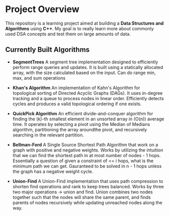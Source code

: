 # Project Overview

This repository is a learning project aimed at building a **Data Structures and Algorithms** using **C++**. My goal is to really learn more about commonly used DSA concepts and test them on large amounts of data.

## Currently Built Algorithms

- **SegmentTrees**
	A segment tree implementation designed to efficiently perform range queries and updates. It is built using a statically allocated array, with the size calculated based on the input. Can do range min, max, and sum operations

- **Khan's Algorithm**
	An implementation of Kahn's Algorithm for topological sorting of Directed Acyclic Graphs (DAGs). It uses in-degree tracking and a queue to process nodes in linear order. Efficiently detects cycles and produces a valid topological ordering if one exists.

- **QuickPick Algorithm**
	An efficient divide-and-conquer algorithm for finding the \(k\)-th smallest element in an unsorted array in \(O(n)\) average time. It operates by selecting a pivot using the Median of Medians algorithm, partitioning the array aroundthe pivot, and recursively searching in the relevant partition.

- **Bellman-Ford**
	A Single Source Shortest Path Algorithm that work on a graph with positive and negative weights. Works by utilizing the intuition that we can find the shortest path in at most number of nodes - 1 hops. Essentially a question of given a constraint of <= i hops, what is the minimum path we can get. Gauranteed to be solved in n - 1 hops unless the graph has a negative weight cycle.

- **Union-Find**
	A Union-Find implementation that uses path compression to shorten find operations and rank to keep trees balanced. Works by three two major operations -> union and find. Union combines two nodes together such that the nodes will share the same parent, and finds parents of nodes recursively while updating unreached nodes along the way.